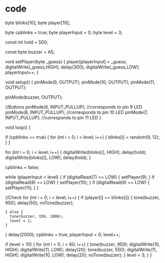 # code

byte blinks[10];
byte player[10]; 

byte cpblinks = true;
byte playerInput = 0; 
byte level = 3; 

const int hold = 500;

const byte buzzer = A5; 

void setPlayer(byte _guess) {
  player[playerInput] = _guess;
  digitalWrite(_guess,HIGH);
  delay(300);
  digitalWrite(_guess,LOW);
  playerInput++; 
}

void setup() {
  pinMode(9, OUTPUT); 
  pinMode(10, OUTPUT);
  pinMode(11, OUTPUT);

  pinMode(buzzer, OUTPUT);

  //Buttons
  pinMode(6, INPUT_PULLUP); //corresponds to pin 9 LED
  pinMode(8, INPUT_PULLUP); //corresponds to pin 10 LED
  pinMode(7, INPUT_PULLUP); //corresponds to pin 11 LED
}

void loop() {

  if (cpblinks == true) {
    for (int i = 0; i < level; i++) {
      blinks[i] = random(9, 12);
    }
  }
  
  for (int i = 0; i < level; i++) {
    digitalWrite(blinks[i], HIGH);
    delay(hold);
    digitalWrite(blinks[i], LOW);
    delay(hold);
  }

  cpblinks = false; 

  
  while (playerInput < level) {
    if (digitalRead(7) == LOW) {
      setPlayer(9);
    }
    if (digitalRead(8) == LOW) {
      setPlayer(10);
    }
    if (digitalRead(6) == LOW) {
      setPlayer(11);
    }
  }

  //Check 
  for (int i = 0; i < level; i++) {
    if (player[i] == blinks[i]) {
      tone(buzzer, 950);
      delay(50);
      noTone(buzzer);

    } else {   
      tone(buzzer, 150, 1000);
      level = 2;
    }
  }
  delay(2000);
  cpblinks = true;
  playerInput = 0; 
  level++; 

  if (level > 10) {
    for (int i = 0; i < 80; i++) {
      tone(buzzer, 950);
      digitalWrite(10, HIGH);
      digitalWrite(11, LOW);
      delay(20);
      tone(buzzer, 550);
      digitalWrite(11, HIGH);
      digitalWrite(10, LOW);
      delay(20);
      noTone(buzzer);
    }
    level = 3;
  }
}
